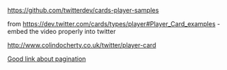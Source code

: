 https://github.com/twitterdev/cards-player-samples

from https://dev.twitter.com/cards/types/player#Player_Card_examples - embed the video properly into twitter

http://www.colindocherty.co.uk/twitter/player-card

[Good link about pagination](http://blog.ksol.fr/paginated-apis-with-ember-js/)
